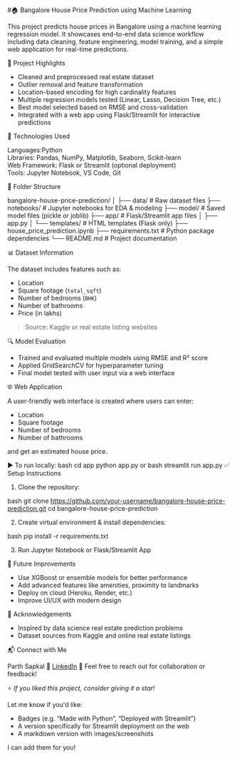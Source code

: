 
 #🏠 Bangalore House Price Prediction using Machine Learning

This project predicts house prices in Bangalore using a machine learning regression model. It showcases end-to-end data science workflow including data cleaning, feature engineering, model training, and a simple web application for real-time predictions.

📌 Project Highlights

- Cleaned and preprocessed real estate dataset
- Outlier removal and feature transformation
- Location-based encoding for high cardinality features
- Multiple regression models tested (Linear, Lasso, Decision Tree, etc.)
- Best model selected based on RMSE and cross-validation
- Integrated with a web app using Flask/Streamlit for interactive predictions

🧠 Technologies Used

Languages:Python  
Libraries: Pandas, NumPy, Matplotlib, Seaborn, Scikit-learn  
Web Framework: Flask or Streamlit (optional deployment)  
Tools: Jupyter Notebook, VS Code, Git  

 📁 Folder Structure

bangalore-house-price-prediction/
│
├── data/                    # Raw dataset files
├── notebooks/               # Jupyter notebooks for EDA & modeling
├── model/                   # Saved model files (pickle or joblib)
├── app/                     # Flask/Streamlit app files
│   ├── app.py
│   └── templates/           # HTML templates (Flask only)
├── house\_price\_prediction.ipynb
├── requirements.txt         # Python package dependencies
└── README.md                # Project documentation

📊 Dataset Information

The dataset includes features such as:

- Location  
- Square footage (`total_sqft`)  
- Number of bedrooms (`BHK`)  
- Number of bathrooms  
- Price (in lakhs)  

> Source: Kaggle or real estate listing websites

🔍 Model Evaluation

- Trained and evaluated multiple models using RMSE and R² score
- Applied GridSearchCV for hyperparameter tuning
- Final model tested with user input via a web interface

🌐 Web Application

A user-friendly web interface is created where users can enter:

- Location  
- Square footage  
- Number of bedrooms  
- Number of bathrooms  

and get an estimated house price.

 ▶️ To run locally:
bash
cd app
python app.py
or
bash
streamlit run app.py
 ✅ Setup Instructions

1. Clone the repository:

bash
git clone https://github.com/your-username/bangalore-house-price-prediction.git
cd bangalore-house-price-prediction

2. Create virtual environment & install dependencies:

bash
pip install -r requirements.txt

3. Run Jupyter Notebook or Flask/Streamlit App

 🚀 Future Improvements

* Use XGBoost or ensemble models for better performance
* Add advanced features like amenities, proximity to landmarks
* Deploy on cloud (Heroku, Render, etc.)
* Improve UI/UX with modern design

 🙌 Acknowledgements

* Inspired by data science real estate prediction problems
* Dataset sources from Kaggle and online real estate listings

 📬 Connect with Me

Parth Sapkal
🔗 [LinkedIn](https://www.linkedin.com/in/parth-sapkal-5108762b6)
📧 Feel free to reach out for collaboration or feedback!

⭐ *If you liked this project, consider giving it a star!*

Let me know if you'd like:
- Badges (e.g. “Made with Python”, “Deployed with Streamlit”)
- A version specifically for Streamlit deployment on the web
- A markdown version with images/screenshots

I can add them for you!
